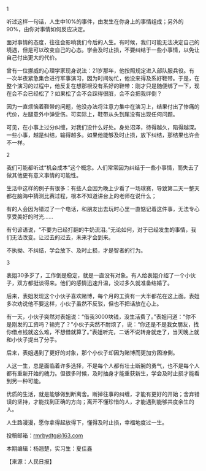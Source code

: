 1

听过这样一句话，人生中10%的事件，由发生在你身上的事情组成；另外的90%，由你对事情如何反应决定。

面对事情的态度，往往会影响我们今后的人生。有时候，我们可能无法决定自己的境遇，但是可以改变自己的心态。学会及时止损，不要纠结于一些小事情，以免让自己付出更大的代价。

曾有一位挪威的心理学家现身说法：21岁那年，他按照规定进入部队服兵役。有一次半夜紧急集合进行军事演习，因为时间匆忙，他没来得及系好鞋带。于是，在整个演习的过程中，他反复在想那根没有系好的鞋带：刚才只是随便绑了一下，现在会不会已经松了？如果松了会不会踩得很脏，会不会把我绊倒？

因为一直烦恼着鞋带的问题，他没办法将注意力集中在演习上，结果付出了惨痛的代价，左腿意外中弹受伤。可实际上，鞋带从头到尾没有出现任何问题。

可见，在小事上过分纠缠，对我们没什么好处。身处沼泽，待得越久，陷得越深。一些小事，越是纠结，输得越多。如果他能够及时止损，放下纠结，那结果也许会不一样。

2

我们可能都听过“机会成本”这个概念。人们常常因为纠结于一些小事情，而失去了做其他更有意义事情的可能性。

生活中这样的例子有很多：有些人会因为晚上少看了一场球赛，导致第二天一整天都在脑海中猜测比赛过程，根本不知道讲台上的老师在说什么；

有的人会因为错过了一个电话，和朋友出去玩时心里一直惦记着这件事，无法专心享受美好的时光……

有句谚语说，“不要为已经打翻的牛奶流泪。”无论如何，对于已经发生的事情，我们无法改变。让过去的过去，未来才会到来。

不执拗、不纠结，学会放下、及时止损，才是智者的行为。

3

表姐30多岁了，工作倒是稳定，就是一直没有对象。有人给表姐介绍了一个小伙子，双方都挺谈得来。他们的感情迅速升温，没过多久就准备结婚了。

后来，表姐发现这个小伙子喜欢赌博，每个月的工资有一大半都花在这上面。表姐多次劝说他不要这样，小伙子虽然不反驳，但也不把话放在心上。

有一天，小伙子突然对表姐说：“借我3000块钱，没生活费了。”表姐问道：“你不是刚发的工资吗？输完了？”小伙子突然不耐烦了，说：“你还是不是我女朋友，找你借点钱就这么难，不想借就算了。”表姐听完，二话不说转身就走了，当天晚上就和小伙子提出了分手。

后来，表姐遇到了更好的对象，那个小伙子却因为赌博而更加穷困潦倒。

人这一生，总是面临着许多选择，不是每个人都有壮士断腕的勇气，也不是每个人都有重新开始的魄力。但很多时候，及时抽身才能重获新生，学会及时止损才能看到另一种可能。

优质的生活，就是能够做到断离舍。断掉往事的纠缠，才能有更好的开始；舍弃错误的坚持，才能找到正确的方向；离开不懂珍惜的人，才能遇到能够共度余生的人。

人生路漫漫，愿你拿得起放得下，懂得及时止损，幸福地度过一生。

投稿邮箱：rmrbydtg@163.com

本期编辑：杨翘楚，实习生：夏佳鑫

【来源：人民日报】

